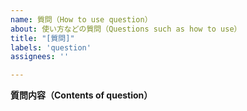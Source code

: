```yaml
---
name: 質問（How to use question）
about: 使い方などの質問（Questions such as how to use）
title: "[質問]"
labels: 'question'
assignees: ''

---
```


**質問内容（Contents of question）**
